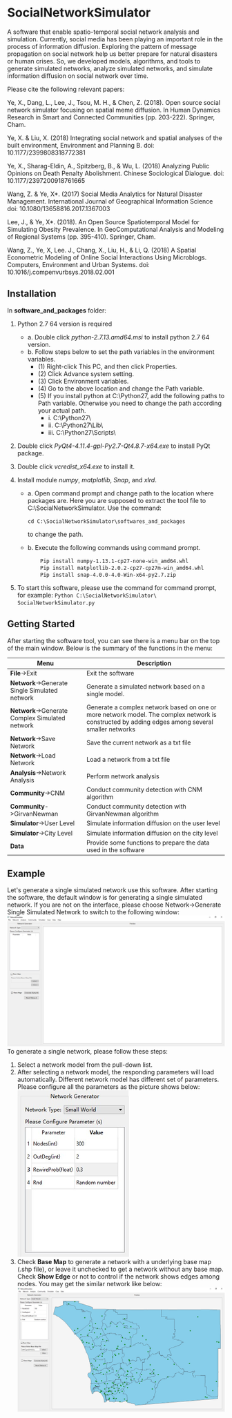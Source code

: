 
# SocialNetworkSimulator
A software that enable spatio-temporal social network analysis and simulation.
Currently, social media has been playing an important role in the process of information diffusion. Exploring the pattern of message propagation on social network help us better prepare for natural disasters or human crises. So, we developed models, algorithms, and tools to generate simulated networks, analyze simulated networks, and simulate information diffusion on social network over time.

Please cite the following relevant papers:

Ye, X., Dang, L., Lee, J., Tsou, M. H., & Chen, Z. (2018). Open source social network simulator focusing on spatial meme diffusion. In Human Dynamics Research in Smart and Connected Communities (pp. 203-222). Springer, Cham.

Ye, X. & Liu, X. (2018) Integrating social network and spatial analyses of the built environment, Environment and Planning B. doi: 10.1177/2399808318772381

Ye, X., Sharag-Eldin, A., Spitzberg, B., & Wu, L. (2018) Analyzing Public Opinions on Death Penalty Abolishment. Chinese Sociological Dialogue. doi: 10.1177/2397200918761665

Wang, Z. & Ye, X*. (2017) Social Media Analytics for Natural Disaster Management. International Journal of Geographical Information Science doi: 10.1080/13658816.2017.1367003

Lee, J., & Ye, X*. (2018). An Open Source Spatiotemporal Model for Simulating Obesity Prevalence. In GeoComputational Analysis and Modeling of Regional Systems (pp. 395-410). Springer, Cham.

Wang, Z., Ye, X, Lee. J., Chang, X., Liu, H., & Li, Q. (2018) A Spatial Econometric Modeling of Online Social Interactions Using Microblogs. Computers, Environment and Urban Systems. doi: 10.1016/j.compenvurbsys.2018.02.001


## Installation
In **software_and_packages** folder: 
1) Python 2.7 64 version is required

     * a. Double click *python-2.7.13.amd64.msi* to install python 2.7 64 version.
     * b. Follow steps below to set the path variables in the environment variables.
          - (1) Right-click This PC, and then click Properties.
          - (2) Click Advance system setting.
          - (3) Click Environment variables.     
          - (4) Go to the above location and change the Path variable.
          - (5) If you install python at C:\Python27, add the following paths to Path variable. Otherwise you need to change the path according your actual path.
               * i. C:\Python27\
               * ii. C:\Python27\Lib\
               * iii. C:\Python27\Scripts\
     
2) Double click *PyQt4-4.11.4-gpl-Py2.7-Qt4.8.7-x64.exe* to install PyQt package.
3) Double click *vcredist_x64.exe* to install it.
4) Install module *numpy*, *matplotlib*, *Snap*, and *xlrd*.
     - a. Open command prompt and change path to the location where packages are. Here you are supposed to extract the tool file to C:\SocialNetworkSimulator. Use the command:
	     ```	
	    cd C:\SocialNetworkSimulator\softwares_and_packages
	    ```
	     to change the path.
	     
     - b. Execute the following commands using command prompt.
          ```
	          Pip install numpy-1.13.1-cp27-none-win_amd64.whl
	          Pip install matplotlib-2.0.2-cp27-cp27m-win_amd64.whl
	          Pip install snap-4.0.0-4.0-Win-x64-py2.7.zip
          ```
5) To start this software, please use the command for command prompt, for example:    			```Python C:\SocialNetworkSimulator\ SocialNetworkSimulator.py```
## Getting Started

After starting the software tool, you can see there is a menu bar on the top of the main window. Below is the summary of the functions in the menu:


| Menu | Description |
|---|---|
| **File**->Exit|Exit the software|
| **Network**->Generate Single Simulated network | Generate a simulated network based on a single model.|
| **Network**->Generate Complex Simulated network | Generate a complex network based on one or more network model. The complex network is constructed by adding edges among several smaller networks|
| **Network**->Save Network | Save the current network as a txt file|
| **Network**->Load Network | Load a network from a txt file|
| **Analysis**->Network Analysis | Perform network analysis|
| **Community**->CNM | Conduct community detection with CNM algorithm|
| **Community**->GirvanNewman |Conduct community detection with GirvanNewman algorithm  |
| **Simulator**->User Level |Simulate information diffusion on the user level |
| **Simulator**->City Level |Simulate information diffusion on the city level |
| **Data** |Provide some functions to prepare the data used in the software|

## Example

Let's generate a single simulated network use this software.
After starting the software, the default window is for generating a single simulated network. If you are not on the interface, please choose Network->Generate Single Simulated Network to switch to the following window:
![ Generate a Single Simulated Network](/images/example1.jpg)
To generate a single network, please follow these steps:
 1. Select a network model from the pull-down list.
 2. After selecting a network model, the responding parameters will load automatically. Different network model has different set of parameters. Please configure all the parameters as the picture shows below:
 ![ Configure parameters for the network](/images/example2.jpg)
 3. Check **Base Map** to generate a network with a underlying base map (.shp file), or leave it unchecked to get a network without any base map. Check **Show Edge** or not to control if the network shows edges among nodes.
 You may get the similar network like below:
 ![ Interface after a network is generated](/images/example3.jpg)

